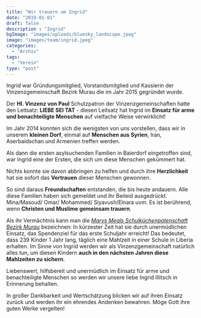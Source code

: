 ```yaml
---
title: "Wir trauern um Ingrid"
date: "2019-01-01"
draft: false
description : "Ingrid"
bgImage: "images/uploads/bluesky_landscape.jpeg"
image: "images/team/ingrid.jpeg"
categories: 
  - "Archiv"
tags:
  - "Verein"
type: "post"
---
```

Ingrid war Gründungsmitglied, Vorstandsmitglied und Kassierin der Vinzenzgemeinschaft Bezirk Murau die im Jahr 2015 gegründet wurde.
<!--more-->
Der **Hl. Vinzenz von Paul** Schutzpatron der Vinzenzgemeinschaften hatte den Leitsatz: **LIEBE SEI TAT** - diesen Leitsatz hat Ingrid im **Einsatz für arme und benachteiligte Menschen** auf vielfache Weise verwirklicht!

Im Jahr 2014 konnten sich die wenigsten von uns vorstellen, dass wir in unserem **kleinen Dorf**, einmal auf **Menschen aus Syrien**, Iran, Aserbaidschan und Armenien treffen werden. 

Als dann die ersten asylsuchenden Familien in Baierdorf eingetroffen sind, war Ingrid eine der Ersten, die sich um diese Menschen gekümmert hat.

Nichts konnte sie davon abbringen zu helfen und durch ihre **Herzlichkeit** hat sie sofort das **Vertrauen** dieser Menschen gewonnen.

So sind daraus **Freundschaften** entstanden, die bis heute andauern. 
Alle diese Familien haben sich gemeldet und ihr Beileid ausgedrückt. Mina/Masoud/ Omar/ Mohammed/ Siyavush/Elnara uvm. 
Es ist berührend, wenn **Christen und Muslime gemeinsam trauern**.

Als ihr Vermächtnis kann man die [_Marys Meals Schulküchenpatenschaft Bezirk Murau_](https://vinzi-wuestenrose/causes/50_schulkuechenpatenschaft/) bezeichnen: In kürzester Zeit hat sie durch unermüdlichen Einsatz, das Spendenziel für das erste Schuljahr erreicht! 
Das bedeutet, dass 239 Kinder 1 Jahr lang, täglich eine Mahlzeit in einer Schule in Liberia erhalten. 
Im Sinne von Ingrid werden wir als Vinzenzgemeinschaft natürlich alles tun, um diesen Kindern **auch in den nächsten Jahren diese Mahlzeiten zu sichern**.

Liebenswert, hilfsbereit und unermüdlich im Einsatz für arme und benachteiligte Menschen so werden wir unsere liebe Ingrid Illitsch in Erinnerung behalten. 

In großer Dankbarkeit und Wertschätzung blicken wir auf ihren Einsatz zurück und werden ihr ein ehrendes Andenken bewahren. Möge Gott ihre guten Werke vergelten!
